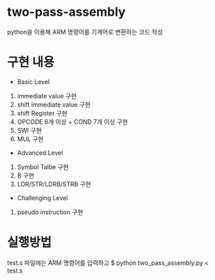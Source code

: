 # two-pass-assembly
python을 이용해 ARM 명령어를 기계어로 변환하는 코드 작성

# 구현 내용
- Basic Level
1. immediate value 구현
2. shift immediate value 구현
3. shift Register 구현
4. OPCODE 6개 이상 + COND 7개 이상 구현
5. SWI 구현
6. MUL 구현

- Advanced Level
1. Symbol Talbe 구현
2. B 구현
3. LDR/STR/LDRB/STRB 구현

- Challenging Level
1. pseudo instruction 구현

# 실행방법
test.s 파일에는 ARM 명령어를 입력하고
$ python two_pass_assembly.py < test.s
